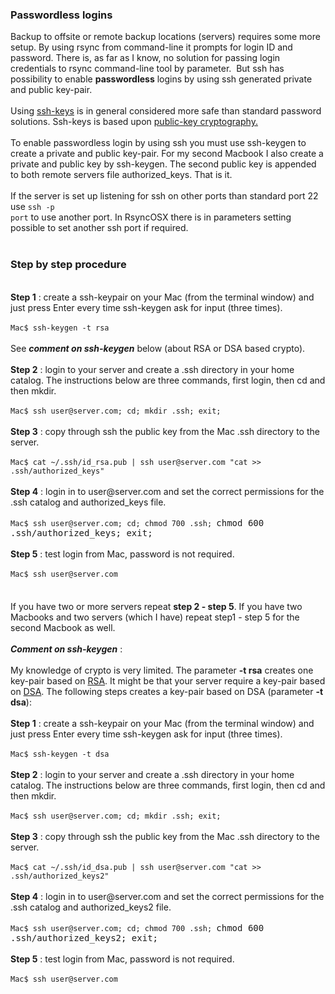 <h3>Passwordless logins</h3>
 
 
Backup to offsite or remote backup locations (servers) requires some more setup. By using rsync from command-line it prompts for login ID and password. There is, as far as I know, no solution for passing login credentials to rsync command-line tool by parameter. &nbsp;But ssh has possibility to enable <b>passwordless</b> logins by using ssh generated&nbsp;private and public&nbsp;key-pair.<br />
<br />
Using <a href="https://wiki.archlinux.org/index.php/SSH_keys" target="_blank">ssh-keys</a> is in general considered more safe than standard password solutions. Ssh-keys is based upon <a href="https://en.wikipedia.org/wiki/Public-key_cryptography" target="_blank">public-key cryptography.</a><br />
<br />
To enable passwordless login by using ssh you must use ssh-keygen to create a private and public key-pair. For my second Macbook I also create a private and public key by ssh-keygen. The second public key is appended to both remote servers file authorized_keys. That is it.<br />
<br />
If the server is set up listening for ssh on other ports than standard port 22 use <code>ssh -p port</code> to use another port. In RsyncOSX there is in parameters setting possible to set another ssh port if required.<br />
<br />
<h3>
Step by step procedure</h3>
<div>
<br />
<b>Step 1</b> : create a ssh-keypair on your Mac (from the terminal window) and just press Enter every time ssh-keygen ask for input (three times).<br />
<br />
<code>Mac$ ssh-­keygen -­t rsa</code>
<br />
<br />
See <i><b>comment on ssh-keygen</b></i> below (about RSA or DSA based crypto).<br />
<b><br /></b>
<b>Step 2</b> : login to your server and create a .ssh directory in your home catalog. The instructions below are three commands, first login, then cd and then mkdir.<br />
<br />
<code>Mac$ ssh user@server.com; cd; mkdir .ssh; exit;</code>
<br />
<br />
<b>Step 3</b> : copy through ssh the public key from the Mac .ssh directory to the server.<br />
<br />
<code>Mac$ cat ~/.ssh/id_rsa.pub | ssh user@server.com "cat &gt;&gt; .ssh/authorized_keys"</code><br />
<br />
<b>Step 4</b> : login in to user@server.com and set the correct permissions for the .ssh catalog and authorized_keys file.<br />
<br />
<code>Mac$ ssh user@server.com; cd; chmod 700 .ssh;&nbsp;</code><span style="font-family: monospace;">chmod 600 .ssh/</span><span style="font-family: monospace;">authorized_keys; exit;</span><br />
<br />
<b>Step 5</b> : test login from Mac, password is not required.<br />
<br />
<code>Mac$ ssh user@server.com</code>
</div>
<div>
<div>
<h4>
</h4>
<br />
If you have two or more servers repeat <b>step 2 - step 5</b>. If you have two Macbooks and two servers (which I have) repeat step1 - step 5 for the second Macbook as well.<br />
<br />
<b><i>Comment on ssh-keygen</i></b> :<br />
<br />
My knowledge of crypto is very limited. The parameter <b>-t rsa</b> creates one key-pair based on <a href="https://en.wikipedia.org/wiki/RSA_(cryptosystem)" target="_blank">RSA</a>. It might be that your server require a key-pair based on <a href="https://en.wikipedia.org/wiki/Digital_Signature_Algorithm" target="_blank">DSA</a>. The following steps creates a key-pair based on DSA (parameter <b>-t dsa</b>):<br />
<br />
<b>Step 1</b>&nbsp;: create a ssh-keypair on your Mac (from the terminal window) and just press Enter every time ssh-keygen ask for input (three times).<br />
<br />
<code>Mac$ ssh-­keygen -­t dsa</code><br />
<b><br /></b><b>Step 2</b>&nbsp;: login to your server and create a .ssh directory in your home catalog. The instructions below are three commands, first login, then cd and then mkdir.<br />
<br />
<code>Mac$ ssh user@server.com; cd; mkdir .ssh; exit;</code><br />
<br />
<b>Step 3</b>&nbsp;: copy through ssh the public key from the Mac .ssh directory to the server.<br />
<br />
<code>Mac$ cat ~/.ssh/id_dsa.pub | ssh user@server.com "cat &gt;&gt; .ssh/authorized_keys2"</code><br />
<br />
<b>Step 4</b>&nbsp;: login in to user@server.com and set the correct permissions for the .ssh catalog and authorized_keys2 file.<br />
<br />
<code>Mac$ ssh user@server.com; cd; chmod 700 .ssh;</code><code>&nbsp;</code><span style="font-family: monospace;">chmod 600 .ssh/</span><span style="font-family: monospace;">authorized_keys2; exit;</span><br />
<br />
<b>Step 5</b>&nbsp;: test login from Mac, password is not required.<br />
<br />
<code>Mac$ ssh user@server.com</code><br />

